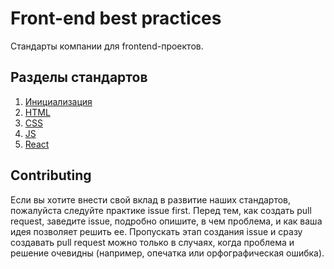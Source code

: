 # Front-end best practices

Стандарты компании для frontend-проектов.

## Разделы стандартов

1. [Инициализация](./Initiation.md)
2. [HTML](./HTML/README.md)
3. [CSS](./CSS/README.md)
4. [JS](./JS/README.md)
4. [React](./React/README.md)

## Contributing

Если вы хотите внести свой вклад в развитие наших стандартов, пожалуйста следуйте практике issue first. Перед тем, как создать pull request, заведите issue, подробно опишите, в чем проблема, и как ваша идея позволяет решить ее. Пропускать этап создания issue и сразу создавать pull request можно только в случаях, когда проблема и решение очевидны (например, опечатка или орфографическая ошибка).
